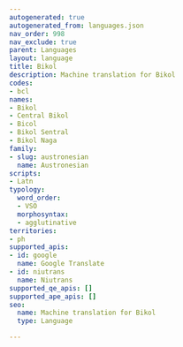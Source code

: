 ```yaml
---
autogenerated: true
autogenerated_from: languages.json
nav_order: 998
nav_exclude: true
parent: Languages
layout: language
title: Bikol
description: Machine translation for Bikol
codes:
- bcl
names:
- Bikol
- Central Bikol
- Bicol
- Bikol Sentral
- Bikol Naga
family:
- slug: austronesian
  name: Austronesian
scripts:
- Latn
typology:
  word_order:
  - VSO
  morphosyntax:
  - agglutinative
territories:
- ph
supported_apis:
- id: google
  name: Google Translate
- id: niutrans
  name: Niutrans
supported_qe_apis: []
supported_ape_apis: []
seo:
  name: Machine translation for Bikol
  type: Language

---
```


